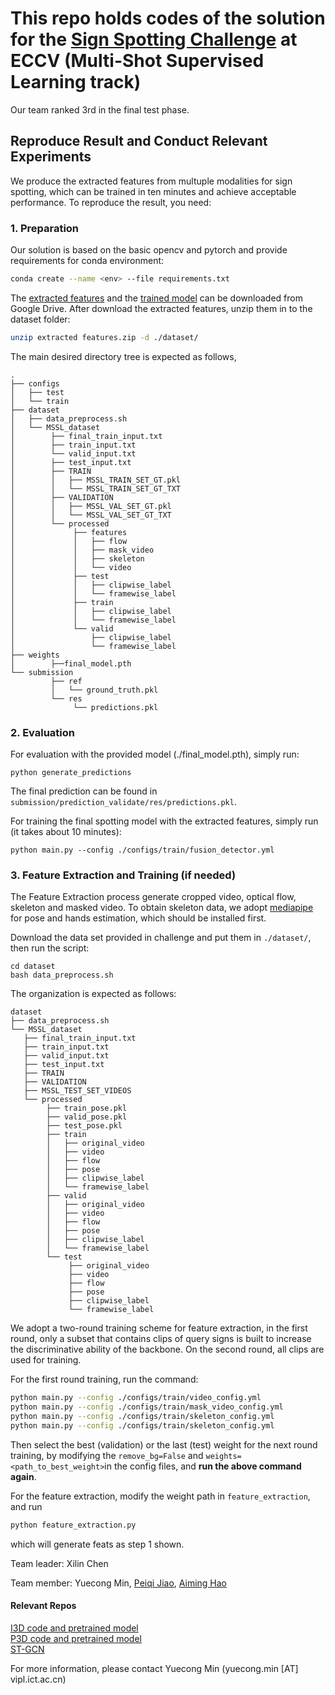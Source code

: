 # This repo holds codes of the solution for the [Sign Spotting Challenge](https://chalearnlap.cvc.uab.cat/challenge/49/description/) at ECCV (Multi-Shot Supervised Learning track)
Our team ranked 3rd in the final test phase. 

## Reproduce Result and Conduct Relevant Experiments
We produce the extracted features from multuple modalities for sign spotting, which can be trained in ten minutes and achieve acceptable performance. To reproduce the result, you need:

### 1. Preparation
Our solution is based on the basic opencv and pytorch and provide requirements for conda environment:
```bash
conda create --name <env> --file requirements.txt
```
 
The [extracted features](https://drive.google.com/file/d/1fJGWMbelVOy5Em-dxa6E3mHxXQpH_7OU/view?usp=sharing) and the [trained model](https://drive.google.com/file/d/1gSf3MNYrmS-n4dwtooO9TNakKc7Er8dG/view?usp=sharing) can be downloaded from Google Drive. After download the extracted features, unzip them in to the dataset folder:
```bash
unzip extracted features.zip -d ./dataset/
```
The main desired directory tree is expected as follows,
```
.
├── configs
│   ├── test
│   └── train
├── dataset
│   ├── data_preprocess.sh
│   └── MSSL_dataset
│        ├── final_train_input.txt
│        ├── train_input.txt
│        └── valid_input.txt
│        ├── test_input.txt
│        ├── TRAIN
│        │   ├── MSSL_TRAIN_SET_GT.pkl
│        │   └── MSSL_TRAIN_SET_GT_TXT
│        ├── VALIDATION
│        │   ├── MSSL_VAL_SET_GT.pkl
│        │   └── MSSL_VAL_SET_GT_TXT
│        └── processed
│             ├── features
│             │   ├── flow
│             │   ├── mask_video
│             │   ├── skeleton
│             │   └── video
│             ├── test
│             │   ├── clipwise_label
│             │   └── framewise_label
│             ├── train
│             │   ├── clipwise_label
│             │   └── framewise_label
│             └── valid
│                 ├── clipwise_label
│                 └── framewise_label
├── weights 
│        ├──final_model.pth
└── submission
         ├── ref
         │   └── ground_truth.pkl
         └── res
              └── predictions.pkl
```
### 2. Evaluation
For evaluation with the provided model (./final_model.pth), simply run:
```
python generate_predictions
``` 
The final prediction can be found in `submission/prediction_validate/res/predictions.pkl`.

For training the final spotting model with the extracted features, simply run (it takes about 10 minutes):
```
python main.py --config ./configs/train/fusion_detector.yml
```

### 3. Feature Extraction and Training (if needed)
The Feature Extraction process generate cropped video, optical flow, skeleton and masked video. To obtain skeleton data, we adopt [mediapipe](https://github.com/google/mediapipe) for pose and hands estimation, which should be installed first.   

Download the data set provided in challenge and put them in `./dataset/`, then run the script:
```
cd dataset
bash data_preprocess.sh
```

The organization is expected as follows:
```
dataset
├── data_preprocess.sh
└── MSSL_dataset
   ├── final_train_input.txt
   ├── train_input.txt
   ├── valid_input.txt
   ├── test_input.txt
   ├── TRAIN
   ├── VALIDATION
   ├── MSSL_TEST_SET_VIDEOS
   └── processed
        ├── train_pose.pkl
        ├── valid_pose.pkl
        ├── test_pose.pkl
        ├── train
        │   ├── original_video
        │   ├── video
        │   ├── flow
        │   ├── pose
        │   ├── clipwise_label
        │   └── framewise_label
        ├── valid
        │   ├── original_video
        │   ├── video
        │   ├── flow
        │   ├── pose
        │   ├── clipwise_label
        │   └── framewise_label
        └── test
             ├── original_video
             ├── video
             ├── flow
             ├── pose
             ├── clipwise_label
             └── framewise_label
```

We adopt a two-round training scheme for feature extraction, in the first round, 
only a subset that contains clips of query signs is built to increase the 
discriminative ability of the backbone. On the second round, 
all clips are used for training.  
 
For the first round training, run the command:
```bash
python main.py --config ./configs/train/video_config.yml
python main.py --config ./configs/train/mask_video_config.yml
python main.py --config ./configs/train/skeleton_config.yml
python main.py --config ./configs/train/skeleton_config.yml
```

Then select the best (validation) or the last (test) weight for the next round training, by modifying the `remove_bg=False` and `weights=<path_to_best_weight>`in the config files, and **run the above command again**.

For the feature extraction, modify the weight path in `feature_extraction`, and run
```bash
python feature_extraction.py
``` 
which will generate feats as step 1 shown.

Team leader: Xilin Chen 

Team member: Yuecong Min, [Peiqi Jiao](https://github.com/Page-Jiao), [Aiming Hao](https://github.com/hamcoder)

#### Relevant Repos
[I3D code and pretrained model](https://github.com/Tushar-N/pytorch-resnet3d)   
[P3D code and pretrained model](https://github.com/qijiezhao/pseudo-3d-pytorch)    
[ST-GCN](https://github.com/yysijie/st-gcn)

For more information, please contact Yuecong Min (yuecong.min [AT] vipl.ict.ac.cn)